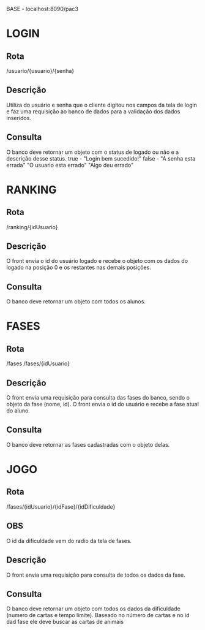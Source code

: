 
BASE - localhost:8090/pac3

# LOGIN

## Rota
/usuario/{usuario}/{senha}

## Descrição
Utiliza do usuário e senha que o cliente digitou nos campos da tela de login e faz uma requisição ao banco de dados para a validação dos dados inseridos.

## Consulta
O banco deve retornar um objeto com o status de logado ou não e a descrição desse status.
true - "Login bem sucedido!"
false - "A senha esta errada"
        "O usuario esta errado"
        "Algo deu errado"


# RANKING

## Rota
/ranking/{idUsuario}

## Descrição
O front envia o id do usuário logado e recebe o objeto com os dados do logado na posição 0 e os restantes nas demais posições.

## Consulta
O banco deve retornar um objeto com todos os alunos.

# FASES

## Rota
/fases
/fases/{idUsuario}

## Descrição
O front envia uma requisição para consulta das fases do banco, sendo o objeto da fase (nome, id).
O front envia o id do usuário e recebe a fase atual do aluno.

## Consulta
O banco deve retornar as fases cadastradas com o objeto delas.

# JOGO

## Rota
/fases/{idUsuario}/{idFase}/{idDificuldade}

## OBS
O id da dificuldade vem do radio da tela de fases.

## Descrição
O front envia uma requisição para consulta de todos os dados da fase.

## Consulta
O banco deve retornar um objeto com todos os dados da dificuldade (numero de cartas e tempo limite).
Baseado no número de cartas e no id dad fase ele deve buscar as cartas de animais
